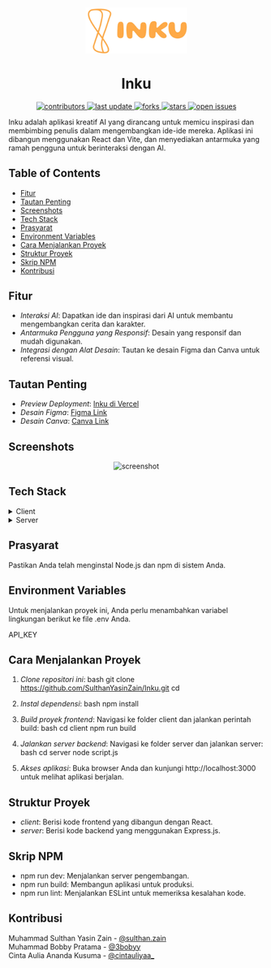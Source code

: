 <div align="center">
  <img src="client/src/assets/LogoHD.png" alt="logo" width="200" height="auto" />
    <h1>Inku</h1>
  <p>
  <a href="https://github.com/SulthanYasinZain/Inku/graphs/contributors">
    <img src="https://img.shields.io/github/contributors/SulthanYasinZain/Inku" alt="contributors" />
  </a>
  <a href="">
    <img src="https://img.shields.io/github/last-commit/SulthanYasinZain/Inku" alt="last update" />
  </a>
  <a href="https://github.com/SulthanYasinZain/Inku/network/members">
    <img src="https://img.shields.io/github/forks/SulthanYasinZain/Inku" alt="forks" />
  </a>
  <a href="https://github.com/SulthanYasinZain/Inku/stargazers">
    <img src="https://img.shields.io/github/stars/SulthanYasinZain/Inku" alt="stars" />
  </a>
  <a href="https://github.com/SulthanYasinZain/Inku/issues/">
    <img src="https://img.shields.io/github/issues/SulthanYasinZain/Inku" alt="open issues" />
  </a>
</p>
</div>

Inku adalah aplikasi kreatif AI yang dirancang untuk memicu inspirasi dan membimbing penulis dalam mengembangkan ide-ide mereka. Aplikasi ini dibangun menggunakan React dan Vite, dan menyediakan antarmuka yang ramah pengguna untuk berinteraksi dengan AI.

## Table of Contents

- [Fitur](#fitur)
- [Tautan Penting](#tautan-penting)
- [Screenshots](#screenshots)
- [Tech Stack](#tech-stack)
- [Prasyarat](#prasyarat)
- [Environment Variables](#environment-variables)
- [Cara Menjalankan Proyek](#cara-menjalankan-proyek)
- [Struktur Proyek](#struktur-proyek)
- [Skrip NPM](#skrip-npm)
- [Kontribusi](#kontribusi)

## Fitur

- *Interaksi AI*: Dapatkan ide dan inspirasi dari AI untuk membantu mengembangkan cerita dan karakter.
- *Antarmuka Pengguna yang Responsif*: Desain yang responsif dan mudah digunakan.
- *Integrasi dengan Alat Desain*: Tautan ke desain Figma dan Canva untuk referensi visual.

## Tautan Penting

- *Preview Deployment*: [Inku di Vercel](https://inku-five.vercel.app/)
- *Desain Figma*: [Figma Link](https://me-qr.com/Vz1xKdKI)
- *Desain Canva*: [Canva Link](https://www.canva.com/design/DAGVhgd3STM/rYrr3zMG1eEz7XgIERg66g/edit?utm_content=DAGVhgd3STM&utm_campaign=designshare&utm_medium=link2&utm_source=sharebutton)

## Screenshots

<div align="center"> 
  <img src="https://placehold.co/600x400?text=Your+Screenshot+here" alt="screenshot" />
</div>

## Tech Stack

<details>
  <summary>Client</summary>
  <ul>
    <li><a href="https://reactjs.org/">React.js</a></li>
    <li><a href="https://tailwindcss.com/">TailwindCSS</a></li>
  </ul>
</details>

<details>
  <summary>Server</summary>
  <ul>
    <li><a href="https://expressjs.com/">Express.js</a></li>
  </ul>
</details>

## Prasyarat

Pastikan Anda telah menginstal Node.js dan npm di sistem Anda.

## Environment Variables

Untuk menjalankan proyek ini, Anda perlu menambahkan variabel lingkungan berikut ke file .env Anda.

API_KEY

## Cara Menjalankan Proyek

1. *Clone repositori ini*:
   bash
   git clone <https://github.com/SulthanYasinZain/Inku.git>
   cd <repository-directory>
   

2. *Instal dependensi*:
   bash
   npm install
   

3. *Build proyek frontend*:
   Navigasi ke folder client dan jalankan perintah build:
   bash
   cd client
   npm run build
   

4. *Jalankan server backend*:
   Navigasi ke folder server dan jalankan server:
   bash
   cd server
   node script.js
   

5. *Akses aplikasi*:
   Buka browser Anda dan kunjungi http://localhost:3000 untuk melihat aplikasi berjalan.

## Struktur Proyek

- *client*: Berisi kode frontend yang dibangun dengan React.
- *server*: Berisi kode backend yang menggunakan Express.js.

## Skrip NPM

- npm run dev: Menjalankan server pengembangan.
- npm run build: Membangun aplikasi untuk produksi.
- npm run lint: Menjalankan ESLint untuk memeriksa kesalahan kode.

## Kontribusi

Muhammad Sulthan Yasin Zain - [@sulthan.zain](https://Instagram.com/sulthan.zain) <br>
Muhammad Bobby Pratama - [@3bobyy](https://Instagram.com/3bobyy) <br>
Cinta Aulia Ananda Kusuma - [@cintauliyaa_](https://Instagram.com/cintauliyaa_)
